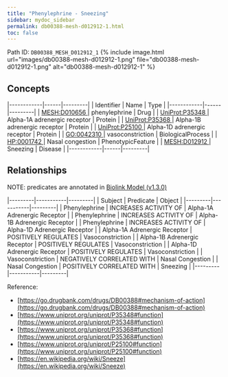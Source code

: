 ```yaml
---
title: "Phenylephrine - Sneezing"
sidebar: mydoc_sidebar
permalink: db00388-mesh-d012912-1.html
toc: false 
---
```



Path ID: `DB00388_MESH_D012912_1`
{% include image.html url="images/db00388-mesh-d012912-1.png" file="db00388-mesh-d012912-1.png" alt="db00388-mesh-d012912-1" %}

## Concepts

|------------|------|---------|
| Identifier | Name | Type    |
|------------|------|---------|
| <a href="https://identifiers.org/MESH:D010656">MESH:D010656 </a> | phenylephrine | Drug |
| <a href="https://identifiers.org/UniProt:P35348">UniProt:P35348 </a> | Alpha-1A adrenergic receptor | Protein |
| <a href="https://identifiers.org/UniProt:P35368">UniProt:P35368 </a> | Alpha-1B adrenergic receptor | Protein |
| <a href="https://identifiers.org/UniProt:P25100">UniProt:P25100 </a> | Alpha-1D adrenergic receptor | Protein |
| <a href="https://identifiers.org/GO:0042310">GO:0042310 </a> | vasoconstriction | BiologicalProcess |
| <a href="https://identifiers.org/HP:0001742">HP:0001742 </a> | Nasal congestion | PhenotypicFeature |
| <a href="https://identifiers.org/MESH:D012912">MESH:D012912 </a> | Sneezing | Disease |
|------------|------|---------|

## Relationships


NOTE: predicates are annotated in <a href="https://github.com/biolink/biolink-model/releases/tag/v1.3.0">Biolink Model (v1.3.0)</a>

|---------|-----------|---------|
| Subject | Predicate | Object  |
|---------|-----------|---------|
| Phenylephrine | INCREASES ACTIVITY OF | Alpha-1A Adrenergic Receptor |
| Phenylephrine | INCREASES ACTIVITY OF | Alpha-1B Adrenergic Receptor |
| Phenylephrine | INCREASES ACTIVITY OF | Alpha-1D Adrenergic Receptor |
| Alpha-1A Adrenergic Receptor | POSITIVELY REGULATES | Vasoconstriction |
| Alpha-1B Adrenergic Receptor | POSITIVELY REGULATES | Vasoconstriction |
| Alpha-1D Adrenergic Receptor | POSITIVELY REGULATES | Vasoconstriction |
| Vasoconstriction | NEGATIVELY CORRELATED WITH | Nasal Congestion |
| Nasal Congestion | POSITIVELY CORRELATED WITH | Sneezing |
|---------|-----------|---------|

Reference: 
  - [https://go.drugbank.com/drugs/DB00388#mechanism-of-action](https://go.drugbank.com/drugs/DB00388#mechanism-of-action)
  - [https://www.uniprot.org/uniprot/P35348#function](https://www.uniprot.org/uniprot/P35348#function)
  - [https://www.uniprot.org/uniprot/P35368#function](https://www.uniprot.org/uniprot/P35368#function)
  - [https://www.uniprot.org/uniprot/P25100#function](https://www.uniprot.org/uniprot/P25100#function)
  - [https://en.wikipedia.org/wiki/Sneeze](https://en.wikipedia.org/wiki/Sneeze)
